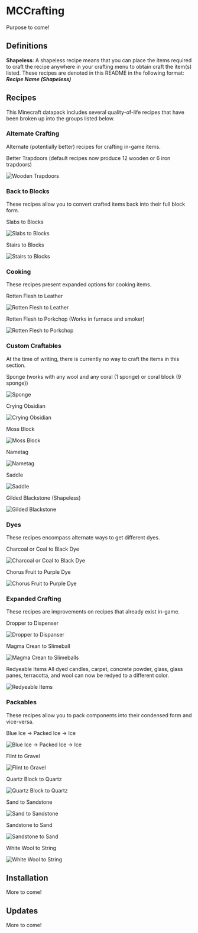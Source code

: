 <!--TODO:
- [] Add information about installing bug fix updates
-->

# MCCrafting
Purpose to come!

## Definitions
**Shapeless**: A shapeless recipe means that you can place the items required
to craft the recipe anywhere in your crafting menu to obtain craft the item(s)
listed. These recipes are denoted in this README in the following format: 
***Recipe Name (Shapeless)***

## Recipes
This Minecraft datapack includes several quality-of-life recipes that have been
broken up into the groups listed below.

### Alternate Crafting
Alternate (potentially better) recipes for crafting in-game items.

Better Trapdoors (default recipes now produce 12 wooden or 6 iron trapdoors)

![Wooden Trapdoors](src/trapdoors.gif)

### Back to Blocks
These recipes allow you to convert crafted items back into their full block form.

Slabs to Blocks

![Slabs to Blocks](src/slabs_to_blocks.gif)

Stairs to Blocks

![Stairs to Blocks](src/stairs_to_blocks.gif)

### Cooking
These recipes present expanded options for cooking items.

Rotten Flesh to Leather

![Rotten Flesh to Leather](src/campfire_rotten_flesh_to_leather.png)

Rotten Flesh to Porkchop (Works in furnace and smoker)

![Rotten Flesh to Porkchop](src/smoker_rotten_flesh_to_porkchop.png)

### Custom Craftables
At the time of writing, there is currently no way to craft the items in this section.

Sponge (works with any wool and any coral (1 sponge) or coral block (9 sponge))

![Sponge](src/any_coral_and_wool_to_sponge.png)

Crying Obsidian

![Crying Obsidian](src/crying_obsidian.png)

Moss Block

![Moss Block](src/moss_block.png)

Nametag

![Nametag](src/nametag.png)

Saddle

![Saddle](src/saddle.png)

Gilded Blackstone (Shapeless)

![Gilded Blackstone](src/gilded_blackstone.png)

### Dyes
These recipes encompass alternate ways to get different dyes.

Charcoal or Coal to Black Dye

![Charcoal or Coal to Black Dye](src/more_black_dye.gif)

Chorus Fruit to Purple Dye

![Chorus Fruit to Purple Dye](src/chorus_to_purple_dye.gif)

### Expanded Crafting
These recipes are improvements on recipes that already exist in-game.

Dropper to Dispenser

![Dropper to Dispanser](src/dropper_to_dispenser.png)

Magma Crean to Slimeball

![Magma Crean to Slimeballs](src/magma_cream_to_slimeball.png)

Redyeable Items
All dyed candles, carpet, concrete powder, glass, glass panes, terracotta, and
wool can now be redyed to a different color.

![Redyeable Items](src/redyeables.png)

### Packables
These recipes allow you to pack components into their condensed form and vice-versa.

Blue Ice -> Packed Ice -> Ice

![Blue Ice -> Packed Ice -> Ice](src/ice.gif)

Flint to Gravel

![Flint to Gravel](src/flint_to_gravel.png)

Quartz Block to Quartz

![Quartz Block to Quartz](src/quartz_block_to_quartz.png)

Sand to Sandstone

![Sand to Sandstone](src/sand_to_sandstone.gif)

Sandstone to Sand

![Sandstone to Sand](src/sandstone_to_sand.gif)

White Wool to String

![White Wool to String](src/wool_to_string.png)

## Installation
More to come!

## Updates
More to come!